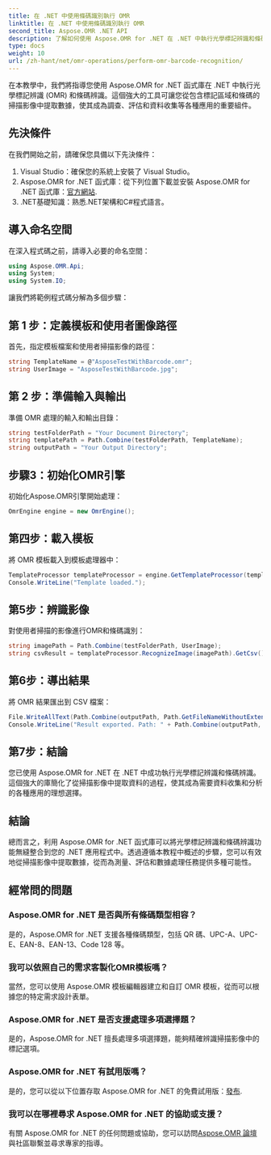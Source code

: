 ```yaml
---
title: 在 .NET 中使用條碼識別執行 OMR
linktitle: 在 .NET 中使用條碼識別執行 OMR
second_title: Aspose.OMR .NET API
description: 了解如何使用 Aspose.OMR for .NET 在 .NET 中執行光學標記辨識和條碼辨識。簡化從掃描圖像中提取資料！
type: docs
weight: 10
url: /zh-hant/net/omr-operations/perform-omr-barcode-recognition/
---
```

在本教學中，我們將指導您使用 Aspose.OMR for .NET 函式庫在 .NET 中執行光學標記辨識 (OMR) 和條碼辨識。這個強大的工具可讓您從包含標記區域和條碼的掃描影像中提取數據，使其成為調查、評估和資料收集等各種應用的重要組件。
## 先決條件
在我們開始之前，請確保您具備以下先決條件：
1. Visual Studio：確保您的系統上安裝了 Visual Studio。
2.  Aspose.OMR for .NET 函式庫：從下列位置下載並安裝 Aspose.OMR for .NET 函式庫：[官方網站](https://releases.aspose.com/omr/net/).
3. .NET基礎知識：熟悉.NET架構和C#程式語言。
## 導入命名空間
在深入程式碼之前，請導入必要的命名空間：
```csharp
using Aspose.OMR.Api;
using System;
using System.IO;
```
讓我們將範例程式碼分解為多個步驟：
## 第 1 步：定義模板和使用者圖像路徑
首先，指定模板檔案和使用者掃描影像的路徑：
```csharp
string TemplateName = @"AsposeTestWithBarcode.omr";
string UserImage = "AsposeTestWithBarcode.jpg";
```
## 第 2 步：準備輸入與輸出
準備 OMR 處理的輸入和輸出目錄：
```csharp
string testFolderPath = "Your Document Directory";
string templatePath = Path.Combine(testFolderPath, TemplateName);
string outputPath = "Your Output Directory";
```
## 步驟3：初始化OMR引擎
初始化Aspose.OMR引擎開始處理：
```csharp
OmrEngine engine = new OmrEngine();
```
## 第四步：載入模板
將 OMR 模板載入到模板處理器中：
```csharp
TemplateProcessor templateProcessor = engine.GetTemplateProcessor(templatePath);
Console.WriteLine("Template loaded.");
```
## 第5步：辨識影像
對使用者掃描的影像進行OMR和條碼識別：
```csharp
string imagePath = Path.Combine(testFolderPath, UserImage);
string csvResult = templateProcessor.RecognizeImage(imagePath).GetCsv();
```
## 第6步：導出結果
將 OMR 結果匯出到 CSV 檔案：
```csharp
File.WriteAllText(Path.Combine(outputPath, Path.GetFileNameWithoutExtension(UserImage) + ".csv"), csvResult);
Console.WriteLine("Result exported. Path: " + Path.Combine(outputPath, Path.GetFileNameWithoutExtension(UserImage) + ".csv"));
```
## 第7步：結論
您已使用 Aspose.OMR for .NET 在 .NET 中成功執行光學標記辨識和條碼辨識。這個強大的庫簡化了從掃描影像中提取資料的過程，使其成為需要資料收集和分析的各種應用的理想選擇。
## 結論
總而言之，利用 Aspose.OMR for .NET 函式庫可以將光學標記辨識和條碼辨識功能無縫整合到您的 .NET 應用程式中。透過遵循本教程中概述的步驟，您可以有效地從掃描影像中提取數據，從而為測量、評估和數據處理任務提供多種可能性。
## 經常問的問題
### Aspose.OMR for .NET 是否與所有條碼類型相容？
是的，Aspose.OMR for .NET 支援各種條碼類型，包括 QR 碼、UPC-A、UPC-E、EAN-8、EAN-13、Code 128 等。
### 我可以依照自己的需求客製化OMR模板嗎？
當然，您可以使用 Aspose.OMR 模板編輯器建立和自訂 OMR 模板，從而可以根據您的特定需求設計表單。
### Aspose.OMR for .NET 是否支援處理多項選擇題？
是的，Aspose.OMR for .NET 擅長處理多項選擇題，能夠精確辨識掃描影像中的標記選項。
### Aspose.OMR for .NET 有試用版嗎？
是的，您可以從以下位置存取 Aspose.OMR for .NET 的免費試用版：[發布](https://releases.aspose.com/).
### 我可以在哪裡尋求 Aspose.OMR for .NET 的協助或支援？
有關 Aspose.OMR for .NET 的任何問題或協助，您可以訪問[Aspose.OMR 論壇](https://forum.aspose.com/c/omr/38)與社區聯繫並尋求專家的指導。